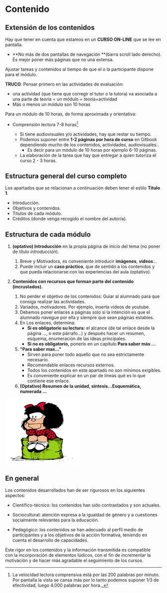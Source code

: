 
# Contenido

## Extensión de los contenidos

Hay que tener en cuenta que estamos en un **CURSO ON-LINE** que se lee en pantalla.

- **No más de dos pantallas de navegación **(barra scroll lado derecho). Es mejor poner más páginas que no una extensa.

Ajustar tareas y contenidos al tiempo de que el o la participante dispone para el módulo.

**TRUCO**: Pensar primero en las actividades de evaluación:
- una actividad (que tiene que corregir el tutor o la tutora) va asociada a una parte de teoría = un módulo = teoría+actividad
- Más o menos un módulo son 10 horas

Para un módulo de 10 horas, de forma aproximada y orientativa:

* Comprensión lectora 7-8 horas[^1]

    - Si tiene audiovisuales y/o actividades, hay que restar su tiempo.
    - Podemos suponer entre **1-2 páginas por hora de curso** en Gitbook dependiendo mucho de los contenidos, actividades, audiovisuales..
        - Es decir para un módulo de 10 horas por ejemplo 6-10 páginas.

    * La elaboración de la tarea que hay que entregar a quien tutoriza el curso 2 - 3 horas.

## Estructura general del curso completo

Los apartados que se relacionan a continuación deben tener el estilo **Título 1**.
* Introducción.
* Objetivos y contenidos.
* Títulos de cada módulo.
* Créditos (donde venga recogido el nombre del autor/a).

## Estructura de cada módulo

1. **(optativo) Introducción** en la propia página de inicio del tema (no poner de título _introducción_).

    1. Breve y Motivadora, es conveniente introducir **imágenes**, **vídeos**...
    2. Puede incluir un **caso práctico**, que de sentido a los contenidos y que pueda relacionarse con las experiencias del aula (optativo).

2. **Contenidos con recursos que forman parte del contenido (incrustados).**

    1. No perder el objetivo de los contenidos: Guiar al alumnado para que consiga realizar las actividades.
    2. Variados, motivadores. Por ejemplo, inserta vídeos de youtube.
    3. Debemos poner enlaces a páginas solo si la intención es que el alumnado navegue por ella y siempre que sean páginas estables.
    4. En Los enlaces, determina:
        * **Si es obligatorio su lectura:** el alcance (de tal enlace desde la página ..., o este párrafo...) y después hacer un resumen, esquema, enumeración de las ideas principales.
        * **Si no es obligatorio,** ponerlo en un capítulo **Para saber más ...**
    5. **"Para saber mas..."** 
        * Sirven para poner todo aquello que no sea estrictamente necesario.
        * Recomendable enlaces recursos externos.
        * Todos los contenidos en este apartado no son mínimos exigibles.
        * Es conveniente explicar en un par de líneas qué es lo que contiene ese enlace.
    6. **(Optativo) Resumen de la unidad, síntesis...Esquemática, numerada ...**

![](img/descarga.png)

[^1]: La velocidad lectora comprensiva está por las 200 palabras por minuto. 
Por pantalla la vista se cansa más por lo tanto podemos suponer 1/3 de efectividad, luego 4.000 palabras por hora._

## En general

Los contenidos desarrollados han de ser rigurosos en los siguientes aspectos:

- Científico-técnico: los contenidos han sido contrastados y son actuales.

- Sociocultural: atención expresa a la igualdad de género y a cuestiones socialmente relevantes para la educación.

- Pedagógico: los contenidos se han adecuado al perfil medio de participantes y a los objetivos de la acción formativa, teniendo en cuenta el desarrollo de capacidades.

Este rigor en los contenidos y la información transmitida es compatible con la incorporación de elementos lúdicos, con el fin de incrementar la motivación y de hacer más agradable el seguimiento de los cursos.
